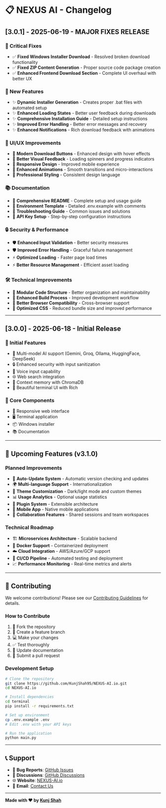 # 📋 NEXUS AI - Changelog

## [3.0.1] - 2025-06-19 - MAJOR FIXES RELEASE

### 🔧 Critical Fixes
- ✅ **Fixed Windows Installer Download** - Resolved broken download functionality
- ✅ **Fixed ZIP Content Generation** - Proper source code package creation
- ✅ **Enhanced Frontend Download Section** - Complete UI overhaul with better UX

### 🚀 New Features
- ✨ **Dynamic Installer Generation** - Creates proper .bat files with automated setup
- ✨ **Enhanced Loading States** - Better user feedback during downloads
- ✨ **Comprehensive Installation Guide** - Detailed setup instructions
- ✨ **Improved Error Handling** - Better error messages and recovery
- ✨ **Enhanced Notifications** - Rich download feedback with animations

### 🎨 UI/UX Improvements
- 🎯 **Modern Download Buttons** - Enhanced design with hover effects
- 🎯 **Better Visual Feedback** - Loading spinners and progress indicators
- 🎯 **Responsive Design** - Improved mobile experience
- 🎯 **Enhanced Animations** - Smooth transitions and micro-interactions
- 🎯 **Professional Styling** - Consistent design language

### 📚 Documentation
- 📖 **Comprehensive README** - Complete setup and usage guide
- 📖 **Environment Template** - Detailed .env.example with comments
- 📖 **Troubleshooting Guide** - Common issues and solutions
- 📖 **API Key Setup** - Step-by-step configuration instructions

### 🔒 Security & Performance
- 🛡️ **Enhanced Input Validation** - Better security measures
- 🛡️ **Improved Error Handling** - Graceful failure management
- ⚡ **Optimized Loading** - Faster page load times
- ⚡ **Better Resource Management** - Efficient asset loading

### 🛠️ Technical Improvements
- 🔧 **Modular Code Structure** - Better organization and maintainability
- 🔧 **Enhanced Build Process** - Improved development workflow
- 🔧 **Better Browser Compatibility** - Cross-browser support
- 🔧 **Optimized CSS** - Reduced bundle size and improved performance

---

## [3.0.0] - 2025-06-18 - Initial Release

### 🎉 Initial Features
- 🤖 Multi-model AI support (Gemini, Groq, Ollama, HuggingFace, DeepSeek)
- 🔒 Enhanced security with input sanitization
- 🎤 Voice input capability
- 🌐 Web search integration
- 💾 Context memory with ChromaDB
- 🎨 Beautiful terminal UI with Rich

### 🔧 Core Components
- 📱 Responsive web interface
- 🖥️ Terminal application
- 📦 Windows installer
- 📚 Documentation

---

## 🔮 Upcoming Features (v3.1.0)

### Planned Improvements
- 🔄 **Auto-Update System** - Automatic version checking and updates
- 🌍 **Multi-language Support** - Internationalization
- 🎨 **Theme Customization** - Dark/light mode and custom themes
- 📊 **Usage Analytics** - Optional usage statistics
- 🔌 **Plugin System** - Extensible architecture
- 📱 **Mobile App** - Native mobile applications
- 🤝 **Collaboration Features** - Shared sessions and team workspaces

### Technical Roadmap
- 🏗️ **Microservices Architecture** - Scalable backend
- 🐳 **Docker Support** - Containerized deployment
- ☁️ **Cloud Integration** - AWS/Azure/GCP support
- 🔄 **CI/CD Pipeline** - Automated testing and deployment
- 📈 **Performance Monitoring** - Real-time metrics and alerts

---

## 🤝 Contributing

We welcome contributions! Please see our [Contributing Guidelines](CONTRIBUTING.md) for details.

### How to Contribute
1. 🍴 Fork the repository
2. 🌿 Create a feature branch
3. 💻 Make your changes
4. ✅ Test thoroughly
5. 📝 Update documentation
6. 🔄 Submit a pull request

### Development Setup
```bash
# Clone the repository
git clone https://github.com/KunjShah95/NEXUS-AI.io.git
cd NEXUS-AI.io

# Install dependencies
cd terminal
pip install -r requirements.txt

# Set up environment
cp .env.example .env
# Edit .env with your API keys

# Run the application
python main.py
```

---

## 📞 Support

- 🐛 **Bug Reports**: [GitHub Issues](https://github.com/KunjShah95/NEXUS-AI.io/issues)
- 💬 **Discussions**: [GitHub Discussions](https://github.com/KunjShah95/NEXUS-AI.io/discussions)
- 🌐 **Website**: [NEXUS-AI.io](https://kunjshah95.github.io/NEXUS-AI.io/)
- 📧 **Email**: [Contact Us](mailto:kunjshah.cloudcomputing@gmail.com)

---

**Made with ❤️ by [Kunj Shah](https://github.com/KunjShah95)**